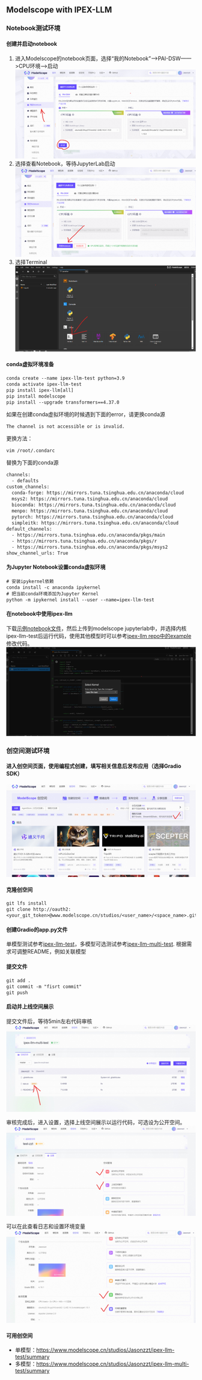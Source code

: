 ## Modelscope with IPEX-LLM

### Notebook测试环境

#### 创建并启动notebook
1. 进入Modelscope的notebook页面，选择“我的Notebook”——>PAI-DSW——>CPU环境——>启动
![1712638274904](image/README/1712638274904.png)
2. 选择查看Notebook，等待JupyterLab启动
![1712638475432](image/README/1712638475432.png)
3. 选择Terminal
![1712638629533](image/README/1712638629533.png)
#### conda虚拟环境准备
```
conda create --name ipex-llm-test python=3.9
conda activate ipex-llm-test
pip install ipex-llm[all]
pip install modelscope
pip install --upgrade transformers==4.37.0
```
如果在创建conda虚拟环境的时候遇到下面的error，请更换conda源
```
The channel is not accessible or is invalid.
```
更换方法：
```
vim /root/.condarc
```
替换为下面的conda源
```
channels:
  - defaults
custom_channels:
  conda-forge: https://mirrors.tuna.tsinghua.edu.cn/anaconda/cloud
  msys2: https://mirrors.tuna.tsinghua.edu.cn/anaconda/cloud
  bioconda: https://mirrors.tuna.tsinghua.edu.cn/anaconda/cloud
  menpo: https://mirrors.tuna.tsinghua.edu.cn/anaconda/cloud
  pytorch: https://mirrors.tuna.tsinghua.edu.cn/anaconda/cloud
  simpleitk: https://mirrors.tuna.tsinghua.edu.cn/anaconda/cloud
default_channels:
  - https://mirrors.tuna.tsinghua.edu.cn/anaconda/pkgs/main
  - https://mirrors.tuna.tsinghua.edu.cn/anaconda/pkgs/r
  - https://mirrors.tuna.tsinghua.edu.cn/anaconda/pkgs/msys2
show_channel_urls: True
```
#### 为Jupyter Notebook设置conda虚拟环境
```
# 安装ipykernel依赖
conda install -c anaconda ipykernel
# 把当前conda环境添加为Jupyter Kernel
python -m ipykernel install --user --name=ipex-llm-test
```
#### 在notebook中使用ipex-llm
下载[示例notebook文件](https://github.com/Jasonzzt/Modelscope-ipex-llm/blob/main/ipex-llm-test.ipynb)，然后上传到modelscope jupyterlab中，并选择内核ipex-llm-test后运行代码，使用其他模型时可以参考[ipex-llm repo中的example](https://github.com/intel-analytics/ipex-llm/tree/main/python/llm/example/CPU/HF-Transformers-AutoModels/Model)修改代码。
![1712643136692](image/README/1712643136692.png)

### 创空间测试环境
#### 进入创空间页面，使用编程式创建，填写相关信息后发布应用（选择Gradio SDK）
![1712643505924](image/README/1712643505924.png)
#### 克隆创空间
```
git lfs install
git clone http://oauth2:<your_git_token>@www.modelscope.cn/studios/<user_name>/<space_name>.git
```
#### 创建Gradio的app.py文件
单模型测试参考[ipex-llm-test](https://github.com/Jasonzzt/Modelscope-ipex-llm/blob/main/ipex-llm-test.py)，多模型可选测试参考[ipex-llm-multi-test](https://github.com/Jasonzzt/Modelscope-ipex-llm/blob/main/ipex-llm-multi-test.py).
根据需求可调整README，例如关联模型

#### 提交文件
```
git add .
git commit -m "fisrt commit"
git push
```

#### 启动并上线空间展示
提交文件后，等待5min左右代码审核
![1712644611357](image/README/1712644611357.png)

审核完成后，进入设置，选择上线空间展示以运行代码，可选设为公开空间。
![1712644679332](image/README/1712644679332.png)

可以在此查看日志和设置环境变量
![1712644781217](image/README/1712644781217.png)

#### 可用创空间
- 单模型：https://www.modelscope.cn/studios/Jasonzzt/ipex-llm-test/summary
- 多模型：https://www.modelscope.cn/studios/Jasonzzt/ipex-llm-multi-test/summary
